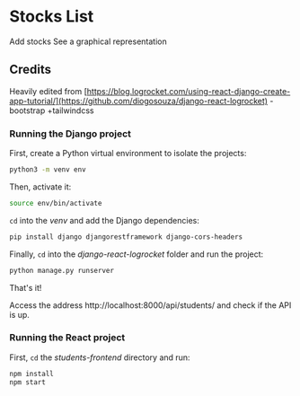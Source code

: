 # Stocks List
Add stocks
See a graphical representation

## Credits
Heavily edited from [https://blog.logrocket.com/using-react-django-create-app-tutorial/](https://github.com/diogosouza/django-react-logrocket) -bootstrap +tailwindcss

### Running the Django project

First, create a Python virtual environment to isolate the projects:

```bash
python3 -m venv env
```

Then, activate it:

```bash
source env/bin/activate
```

`cd` into the _venv_ and add the Django dependencies:

```bash
pip install django djangorestframework django-cors-headers
```

Finally, `cd` into the _django-react-logrocket_ folder and run the project:

```bash
python manage.py runserver
```

That's it!

Access the address http://localhost:8000/api/students/ and check if the API is up.

### Running the React project

First, `cd` the _students-frontend_ directory and run:

```bash
npm install
npm start
